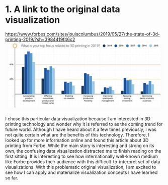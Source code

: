 # 1. A link to the original data visualization

https://www.forbes.com/sites/louiscolumbus/2019/05/27/the-state-of-3d-printing-2019/?sh=3984419f46c2
![](/original.png)

I chose this particular data visualization because I am interested in 3D printing technology and wonder why it is referred to as the coming trend for future world. Although I have heard about it a few times previously, I was not quite certain what are the benefits of this technology. Therefore, I looked up for more information online and found this article about 3D printing from Forbe. While the main story is interesting and strong on its own, the confusing data visualization distracted me to finish reading on the first sitting. It is interesting to see how internationally well-known medium like Forbe provides their audience with this difficult-to-interpret set of data visualizations. With this problematic original visualization, I am excited to see how I can apply and materialize visualization concepts I have learned so far. 
